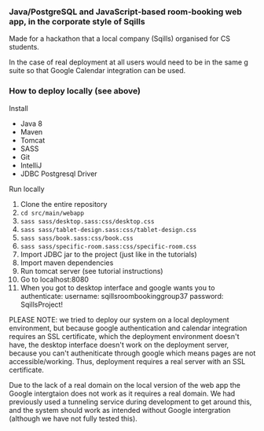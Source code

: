 ### Java/PostgreSQL and JavaScript-based room-booking web app, in the corporate style of Sqills

Made for a hackathon that a local company (Sqills) organised for CS students.

In the case of real deployment at all users would need to be in the same g suite so that Google Calendar integration can be used.

### How to deploy locally (see above)

Install 
- Java 8
- Maven
- Tomcat
- SASS 
- Git
- IntelliJ
- JDBC Postgresql Driver

Run locally
1. Clone the entire repository
2. `cd src/main/webapp`
3. `sass sass/desktop.sass:css/desktop.css`
4. `sass sass/tablet-design.sass:css/tablet-design.css`
5. `sass sass/book.sass:css/book.css`
6. `sass sass/specific-room.sass:css/specific-room.css`
7. Import JDBC jar to the project (just like in the tutorials)
8. Import maven dependencies
9. Run tomcat server (see tutorial instructions)
10. Go to localhost:8080
11. When you got to desktop interface and google wants you to authenticate:
username: sqillsroombookinggroup37
password: SqillsProject!

PLEASE NOTE: we tried to deploy our system on a local deployment environment, 
but because google authentication and calendar integration 
requires an SSL certificate, which the deployment environment doesn't have, 
the desktop interface doesn't work on the deployment server, because you can't 
autheniticate through google which means pages are not accessible/working.
Thus, deployment requires a real server with an SSL certificate.

Due to the lack of a real domain on the local version of the web app
the Google intergtaion does not work as it requires a real domain.
We had previously used a tunneling service during development to get around this,
and the system should work as intended without Google intergration (although we have not fully tested this).
